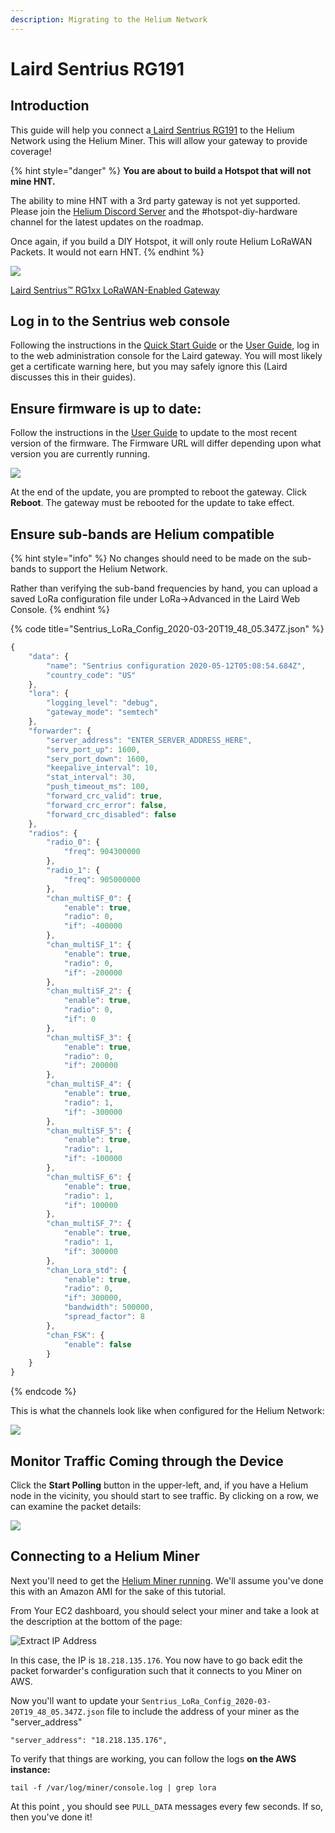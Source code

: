 ```yaml
---
description: Migrating to the Helium Network
---
```


# Laird Sentrius RG191

## Introduction

This guide will help you connect a[ Laird Sentrius RG191](https://www.lairdconnect.com/wireless-modules/lorawan-solutions/sentrius-rg1xx-lorawan-gateway-wi-fi-ethernet-optional-lte-us-only) to the Helium Network using the Helium Miner. This will allow your gateway to provide coverage!

{% hint style="danger" %}
**You are about to build a Hotspot that will not mine HNT.**

The ability to mine HNT with a 3rd party gateway is not yet supported. Please join the [Helium Discord Server](https://discord.gg/helium) and the \#hotspot-diy-hardware channel for the latest updates on the roadmap. 

Once again, if you build a DIY Hotspot, it will only route Helium LoRaWAN Packets. It would not earn HNT.
{% endhint %}

![](../../.gitbook/assets/image%20%2882%29.png)

[Laird Sentrius™ RG1xx LoRaWAN-Enabled Gateway](https://www.lairdconnect.com/wireless-modules/lorawan-solutions/sentrius-rg1xx-lora-enabled-gateway-wi-fi-ethernet)

## Log in to the Sentrius web console

Following the instructions in the [Quick Start Guide](https://connectivity-staging.s3.us-east-2.amazonaws.com/2020-03/CS-GUIDE-RG1xx-Quickstart%20v3_0.pdf) or the [User Guide](https://connectivity-staging.s3.us-east-2.amazonaws.com/2020-03/CS-GUIDE-RG1xx%20v4_0.pdf), log in to the web administration console for the Laird gateway. You will most likely get a certificate warning here, but you may safely ignore this \(Laird discusses this in their guides\).

## Ensure firmware is up to date:

Follow the instructions in the [User Guide](https://connectivity-staging.s3.us-east-2.amazonaws.com/2020-03/CS-GUIDE-RG1xx%20v4_0.pdf) to update to the most recent version of the firmware. The Firmware URL will differ depending upon what version you are currently running.

![](../../.gitbook/assets/laird001.png)

At the end of the update, you are prompted to reboot the gateway. Click **Reboot**. The gateway must be rebooted for the update to take effect.

## Ensure sub-bands are Helium compatible

{% hint style="info" %}
No changes should need to be made on the sub-bands to support the Helium Network.

Rather than verifying the sub-band frequencies by hand, you can upload a saved LoRa configuration file under LoRa-&gt;Advanced in the Laird Web Console.
{% endhint %}

{% code title="Sentrius\_LoRa\_Config\_2020-03-20T19\_48\_05.347Z.json" %}
```javascript
{
    "data": {
        "name": "Sentrius configuration 2020-05-12T05:08:54.684Z",
        "country_code": "US"
    },
    "lora": {
        "logging_level": "debug",
        "gateway_mode": "semtech"
    },
    "forwarder": {
        "server_address": "ENTER_SERVER_ADDRESS_HERE",
        "serv_port_up": 1600,
        "serv_port_down": 1600,
        "keepalive_interval": 10,
        "stat_interval": 30,
        "push_timeout_ms": 100,
        "forward_crc_valid": true,
        "forward_crc_error": false,
        "forward_crc_disabled": false
    },
    "radios": {
        "radio_0": {
            "freq": 904300000
        },
        "radio_1": {
            "freq": 905000000
        },
        "chan_multiSF_0": {
            "enable": true,
            "radio": 0,
            "if": -400000
        },
        "chan_multiSF_1": {
            "enable": true,
            "radio": 0,
            "if": -200000
        },
        "chan_multiSF_2": {
            "enable": true,
            "radio": 0,
            "if": 0
        },
        "chan_multiSF_3": {
            "enable": true,
            "radio": 0,
            "if": 200000
        },
        "chan_multiSF_4": {
            "enable": true,
            "radio": 1,
            "if": -300000
        },
        "chan_multiSF_5": {
            "enable": true,
            "radio": 1,
            "if": -100000
        },
        "chan_multiSF_6": {
            "enable": true,
            "radio": 1,
            "if": 100000
        },
        "chan_multiSF_7": {
            "enable": true,
            "radio": 1,
            "if": 300000
        },
        "chan_Lora_std": {
            "enable": true,
            "radio": 0,
            "if": 300000,
            "bandwidth": 500000,
            "spread_factor": 8
        },
        "chan_FSK": {
            "enable": false
        }
    }
}
```
{% endcode %}

This is what the channels look like when configured for the Helium Network:

![](../../.gitbook/assets/image%20%2862%29.png)

## Monitor Traffic Coming through the Device

Click the  **Start Polling** button in the upper-left, and, if you have a Helium node in the vicinity, you should start to see traffic. By clicking on a row, we can examine the packet details:

![](../../.gitbook/assets/image%20%2870%29.png)

## **Connecting to a Helium Miner**

Next you'll need to get the [Helium Miner running](../../blockchain/run-your-own-miner.md). We'll assume you've done this with an Amazon AMI for the sake of this tutorial. 

From Your EC2 dashboard, you should select your miner and take a look at the description at the bottom of the page:

![Extract IP Address](../../.gitbook/assets/ipv4.png)

In this case,  the IP is `18.218.135.176`. You now have to go back edit the packet forwarder's configuration such that it connects to you Miner on AWS. 

Now you'll want to update your `Sentrius_LoRa_Config_2020-03-20T19_48_05.347Z.json` file to include the address of your miner as the "server\_address"

```text
"server_address": "18.218.135.176",
```

To verify that things are working, you can follow the logs **on the AWS instance:**

```text
tail -f /var/log/miner/console.log | grep lora
```

At this point ,  you should see `PULL_DATA` messages every few seconds. If so, then you've done it!



